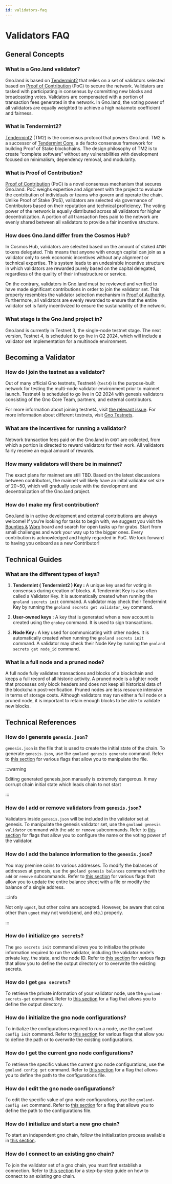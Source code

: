 ```yaml
---
id: validators-faq
---
```


# Validators FAQ

## General Concepts

### What is a Gno.land validator?

Gno.land is based on [Tendermint2](https://docs.gno.land/concepts/tendermint2) that relies on a set of validators
selected based on [Proof of Contribution](https://docs.gno.land/concepts/proof-of-contribution) (PoC) to secure the
network. Validators are tasked with participating in consensus by committing new blocks and broadcasting votes.
Validators are compensated with a portion of transaction fees generated in the network. In Gno.land, the voting power of
all validators are equally weighted to achieve a high nakamoto coefficient and fairness.

### What is Tendermint2?

[Tendermint2](https://docs.gno.land/concepts/tendermint2) (TM2) is the consensus protocol that powers Gno.land. TM2 is a
successor of [Tendermint Core](https://github.com/tendermint/tendermint2), a de facto consensus framework for building
Proof of Stake blockchains. The design philosophy of TM2 is to create “complete software” without any vulnerabilities
with development focused on minimalism, dependency removal, and modularity.

### What is Proof of Contribution?

[Proof of Contribution](https://docs.gno.land/concepts/proof-of-contribution) (PoC) is a novel consensus mechanism that
secures Gno.land. PoC weighs expertise and alignment with the project to evaluate the contribution of individuals or
teams who govern and operate the chain. Unlike Proof of Stake (PoS), validators are selected via governance of
Contributors based on their reputation and technical proficiency. The voting power of the network is equally distributed
across all validators for higher decentralization. A portion of all transaction fees paid to the network are evenly
shared between all validators to provide a fair incentive structure.

### How does Gno.land differ from the Cosmos Hub?

In Cosmos Hub, validators are selected based on the amount of staked `ATOM` tokens delegated. This means that anyone
with enough capital can join as a validator only to seek economic incentives without any alignment or technical
expertise. This system leads to an undesirable incentive structure in which validators are rewarded purely based on the
capital delegated, regardless of the quality of their infrastructure or service.

On the contrary, validators in Gno.land must be reviewed and verified to have made significant contributions in order to
join the validator set. This property resembles the validator selection mechanism
in [Proof of Authority](https://openethereum.github.io/Proof-of-Authority-Chains). Furthermore, all validators are
evenly rewarded to ensure that the entire validator set is fairly incentivized to ensure the sustainability of the
network.

### What stage is the Gno.land project in?

Gno.land is currently in Testnet 3, the single-node testnet stage. The next version, Testnet 4, is scheduled to go live
in Q2 2024, which will include a validator set implementation for a multinode environment.

## Becoming a Validator

### How do I join the testnet as a validator?

Out of many official Gno testnets, Testnet4 (`test4`) is the purpose-built network for testing the multi-node validator
environment prior to mainnet launch. Testnet4 is scheduled to go live in Q2 2024 with genesis validators consisting of
the Gno Core Team, partners, and external contributors.

For more information about joining testnet4,
visit [the relevant issue](https://github.com/gnolang/hackerspace/issues/69). For more information about different
testnets, visit [Gno Testnets](https://docs.gno.land/concepts/testnets).

### What are the incentives for running a validator?

Network transaction fees paid on the Gno.land in `GNOT` are collected, from which a portion is directed to reward
validators for their work. All validators fairly receive an equal amount of rewards.

### How many validators will there be in mainnet?

The exact plans for mainnet are still TBD. Based on the latest discussions between contributors, the mainnet will likely
have an inital validator set size of 20~50, which will gradually scale with the development and decentralization of the
Gno.land project.

### How do I make my first contribution?

Gno.land is in active development and external contributions are always welcome! If you’re looking for tasks to begin
with, we suggest you visit
the [Bounties &](https://github.com/orgs/gnolang/projects/35/views/3) [Worx](https://github.com/orgs/gnolang/projects/35/views/3)
board and search for open tasks up for grabs. Start from small challenges and work your way up to the bigger ones. Every
contribution is acknowledged and highly regarded in PoC. We look forward to having you onboard as a new Contributor!

## Technical Guides

### What are the different types of keys?

1. **Tendermint ( Tendermint2 ) Key :** A unique key used for voting in consensus during creation of blocks. A
   Tendermint Key is also often called a Validator Key. It is automatically created when running
   the `gnoland secrets init` command. A validator may check their Tendermint Key by running
   the `gnoland secrets get validator_key` command.

2. **User-owned keys :** A key that is generated when a new account is created using the `gnokey` command. It is used to
   sign transactions.

3. **Node Key :** A key used for communicating with other nodes. It is automatically created when running
   the `gnoland secrets init` command. A validator may check their Node Key by running the `gnoland secrets get node_id`
   command.

### What is a full node and a pruned node?

A full node fully validates transactions and blocks of a blockchain and keeps a full record of all historic activity. A
pruned node is a lighter node that processes only block headers and does not keep all historical data of the blockchain
post-verification. Pruned nodes are less resource intensive in terms of storage costs. Although validators may run
either a full node or a pruned node, it is important to retain enough blocks to be able to validate new blocks.

## Technical References

### How do I generate `genesis.json`?

`genesis.json` is the file that is used to create the initial state of the chain. To generate `genesis.json`, use
the `gnoland genesis generate` command. Refer
to [this section](../../gno-tooling/cli/gnoland.md#gnoland-genesis-generate-flags) for various flags that allow you to
manipulate the file.

:::warning

Editing generated genesis.json manually is extremely dangerous. It may corrupt chain initial state which leads chain to
not start

:::

### How do I add or remove validators from `genesis.json`?

Validators inside `genesis.json` will be included in the validator set at genesis. To manipulate the genesis validator
set, use the `gnoland genesis validator` command with the `add` or `remove` subcommands. Refer
to [this section](../../gno-tooling/cli/gnoland.md#gnoland-genesis-validator-flags) for flags that allow you to
configure the name or the voting power of the validator.

### How do I add the balance information to the `genesis.json`?

You may premine coins to various addresses. To modify the balances of addresses at genesis, use
the `gnoland genesis balances` command with the `add` or `remove` subcommands. Refer
to [this section](../../gno-tooling/cli/gnoland.md#gnoland-genesis-balances-add-flags) for various flags that allow you
to update the entire balance sheet with a file or modify the balance of a single address.

:::info

Not only `ugnot`, but other coins are accepted. However, be aware that coins other than `ugnot` may not work(send, and
etc.) properly.

:::

### How do I initialize `gno secrets`?

The `gno secrets init` command allows you to initialize the private information required to run the validator, including
the validator node's private key, the state, and the node ID. Refer
to [this section](../../gno-tooling/cli/gnoland.md#gnoland-secrets-init-flags) for various flags that allow you to
define the output directory or to overwrite the existing secrets.

### How do I get `gno secrets`?

To retrieve the private information of your validator node, use the `gnoland-secrets-get` command. Refer
to [this section](../../gno-tooling/cli/gnoland.md#gnoland-secrets-get-flags) for a flag that allows you to define the
output directory.

### How do I initialize the gno node configurations?

To initialize the configurations required to run a node, use the `gnoland config init` command. Refer
to [this section](../../gno-tooling/cli/gnoland.md#gnoland-config-init-flags) for various flags that allow you to define
the path or to overwrite the existing configurations.

### How do I get the current gno node configurations?

To retrieve the specific values the current gno node configurations, use the `gnoland config get` command. Refer
to [this section](../../gno-tooling/cli/gnoland.md#gnoland-config-get) for a flag that allows you to define the path to
the configurations file.

### How do I edit the gno node configurations?

To edit the specific value of gno node configurations, use the `gnoland-config set` command. Refer
to [this section](../../gno-tooling/cli/gnoland.md#gnoland-config-set) for a flag that allows you to define the path to
the configurations file.

### How do I initialize and start a new gno chain?

To start an independent gno chain, follow the initialization process available
in [this section](./setting-up-a-new-chain.md).

### How do I connect to an existing gno chain?

To join the validator set of a gno chain, you must first establish a connection. Refer
to [this section](./connect-to-existing-chain.md) for a step-by-step guide on how to connect to an existing gno
chain.
